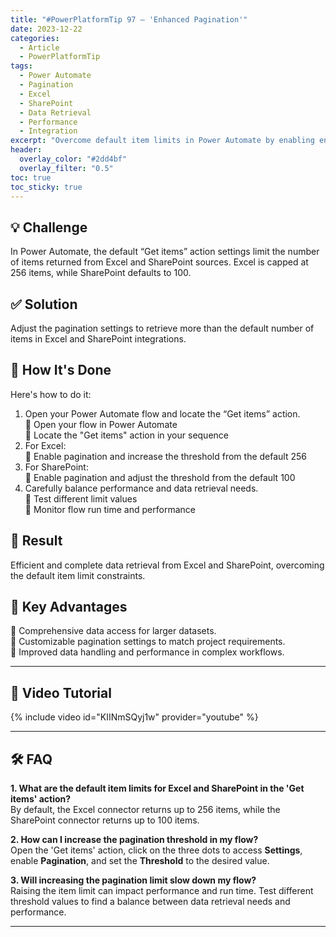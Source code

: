 ```yaml
---
title: "#PowerPlatformTip 97 – 'Enhanced Pagination'"
date: 2023-12-22
categories:
  - Article
  - PowerPlatformTip
tags:
  - Power Automate
  - Pagination
  - Excel
  - SharePoint
  - Data Retrieval
  - Performance
  - Integration
excerpt: "Overcome default item limits in Power Automate by enabling enhanced pagination for Excel and SharePoint—retrieve more data, improve performance, and streamline integrations."
header:
  overlay_color: "#2dd4bf"
  overlay_filter: "0.5"
toc: true
toc_sticky: true
---
```


## 💡 Challenge
In Power Automate, the default “Get items” action settings limit the number of items returned from Excel and SharePoint sources. Excel is capped at 256 items, while SharePoint defaults to 100.

## ✅ Solution
Adjust the pagination settings to retrieve more than the default number of items in Excel and SharePoint integrations.

## 🔧 How It's Done
Here's how to do it:
1. Open your Power Automate flow and locate the “Get items” action.  
   🔸 Open your flow in Power Automate  
   🔸 Locate the "Get items" action in your sequence
2. For Excel:  
   🔸 Enable pagination and increase the threshold from the default 256  
3. For SharePoint:  
   🔸 Enable pagination and adjust the threshold from the default 100  
4. Carefully balance performance and data retrieval needs.  
   🔸 Test different limit values  
   🔸 Monitor flow run time and performance

## 🎉 Result
Efficient and complete data retrieval from Excel and SharePoint, overcoming the default item limit constraints.

## 🌟 Key Advantages
🔸 Comprehensive data access for larger datasets.  
🔸 Customizable pagination settings to match project requirements.  
🔸 Improved data handling and performance in complex workflows.

---

## 🎥 Video Tutorial
{% include video id="KIINmSQyj1w" provider="youtube" %}

---

## 🛠️ FAQ
**1. What are the default item limits for Excel and SharePoint in the 'Get items' action?**  
By default, the Excel connector returns up to 256 items, while the SharePoint connector returns up to 100 items.

**2. How can I increase the pagination threshold in my flow?**  
Open the 'Get items' action, click on the three dots to access **Settings**, enable **Pagination**, and set the **Threshold** to the desired value.

**3. Will increasing the pagination limit slow down my flow?**  
Raising the item limit can impact performance and run time. Test different threshold values to find a balance between data retrieval needs and performance.

---
